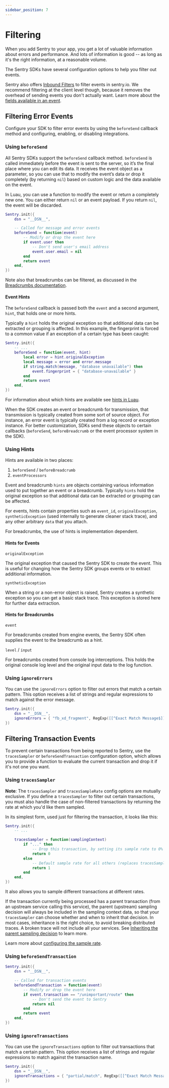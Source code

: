 ```yaml
---
sidebar_position: 7
---
```


# Filtering

When you add Sentry to your app, you get a lot of valuable information about errors and performance. And lots of
information is good -- as long as it's the right information, at a reasonable volume.

The Sentry SDKs have several configuration options to help you filter out events.

Sentry also offers [Inbound Filters](https://docs.sentry.io/product/data-management-settings/filtering/) to filter
events in sentry.io. We recommend filtering at the client level though, because it removes the overhead of sending
events you don't actually want. Learn more about the
[fields available in an event](https://develop.sentry.dev/sdk/event-payloads/).

## Filtering Error Events

Configure your SDK to filter error events by using the `beforeSend` callback method and configuring, enabling, or
disabling integrations.

### Using `beforeSend`

All Sentry SDKs support the `beforeSend` callback method. `beforeSend` is called immediately before the event is sent to
the server, so it’s the final place where you can edit its data. It receives the event object as a parameter, so you can
use that to modify the event’s data or drop it completely (by returning `nil`) based on custom logic and the data
available on the event.

In Luau, you can use a function to modify the event or return a completely new one. You can either return `nil` or an
event payload. If you return `nil`, the event will be discarded.

```lua
Sentry.init({
    dsn = "__DSN__",

    -- Called for message and error events
    beforeSend = function(event)
        -- Modify or drop the event here
        if event.user then
            -- Don't send user's email address
            event.user.email = nil
        end
        return event
    end,
})
```

Note also that breadcrumbs can be filtered, as discussed in the
[Breadcrumbs documentation](https://docs.sentry.io/product/error-monitoring/breadcrumbs/).

#### Event Hints

The `beforeSend` callback is passed both the `event` and a second argument, `hint`, that holds one or more hints.

Typically a `hint` holds the original exception so that additional data can be extracted or grouping is affected. In
this example, the fingerprint is forced to a common value if an exception of a certain type has been caught:

```lua
Sentry.init({
    -- ...
    beforeSend = function(event, hint)
        local error = hint.originalException
        local message = error and error.message
        if string.match(message, "database unavailable") then
            event.fingerprint = { "database-unavailable" }
        end
        return event
    end,
})
```

For information about which hints are available see [hints in Luau](/docs/configuration/filtering#using-hints).

When the SDK creates an event or breadcrumb for transmission, that transmission is typically created from some sort of
source object. For instance, an error event is typically created from a log record or exception instance. For better
customization, SDKs send these objects to certain callbacks (`beforeSend`, `beforeBreadcrumb` or the event processor
system in the SDK).

### Using Hints

Hints are available in two places:

1. `beforeSend` / `beforeBreadcrumb`
2. `eventProcessors`

Event and breadcrumb `hints` are objects containing various information used to put together an event or a breadcrumb.
Typically `hints` hold the original exception so that additional data can be extracted or grouping can be affected.

For events, hints contain properties such as `event_id`, `originalException`, `syntheticException` (used internally to
generate cleaner stack trace), and any other arbitrary `data` that you attach.

For breadcrumbs, the use of hints is implementation dependent.

#### Hints for Events

`originalException`

The original exception that caused the Sentry SDK to create the event. This is useful for changing how the Sentry SDK
groups events or to extract additional information.

`syntheticException`

When a string or a non-error object is raised, Sentry creates a synthetic exception so you can get a basic stack trace.
This exception is stored here for further data extraction.

#### Hints for Breadcrumbs

`event`

For breadcrumbs created from engine events, the Sentry SDK often supplies the event to the breadcrumb as a hint.

`level` / `input`

For breadcrumbs created from console log interceptions. This holds the original console log level and the original input
data to the log function.

### Using `ignoreErrors`

You can use the `ignoreErrors` option to filter out errors that match a certain pattern. This option receives a list of
strings and regular expressions to match against the error message.

```lua
Sentry.init({
    dsn = "__DSN__",
    ignoreErrors = { "fb_xd_fragment", RegExp([[^Exact Match Message$]]) },
})
```

## Filtering Transaction Events

To prevent certain transactions from being reported to Sentry, use the `tracesSampler` or `beforeSendTransaction`
configuration option, which allows you to provide a function to evaluate the current transaction and drop it if it's not
one you want.

### Using `tracesSampler`

**Note**: The `tracesSampler` and `tracesSampleRate` config options are mutually exclusive. If you define a
`tracesSampler` to filter out certain transactions, you must also handle the case of non-filtered transactions by
returning the rate at which you'd like them sampled.

In its simplest form, used just for filtering the transaction, it looks like this:

```lua
Sentry.init({
    -- ...

    tracesSampler = function(samplingContext)
        if "..." then
            -- Drop this transaction, by setting its sample rate to 0%
            return 0
        else
            -- Default sample rate for all others (replaces tracesSampleRate)
            return 1
        end
    end,
})
```

It also allows you to sample different transactions at different rates.

If the transaction currently being processed has a parent transaction (from an upstream service calling this service),
the parent (upstream) sampling decision will always be included in the sampling context data, so that your
`tracesSampler` can choose whether and when to inherit that decision. In most cases, inheritance is the right choice, to
avoid breaking distributed traces. A broken trace will not include all your services. See
[Inheriting the parent sampling decision](/docs/configuration/sampling#inheritance) to learn more.

Learn more about [configuring the sample rate](/docs/configuration/sampling).

### Using `beforeSendTransaction`

```lua
Sentry.init({
    dsn = "__DSN__",

    -- Called for transaction events
    beforeSendTransaction = function(event)
        -- Modify or drop the event here
        if event.transaction == "/unimportant/route" then
            -- Don't send the event to Sentry
            return nil
        end
        return event
    end,
})
```

### Using `ignoreTransactions`

You can use the `ignoreTransactions` option to filter out transactions that match a certain pattern. This option
receives a list of strings and regular expressions to match against the transaction name.

```lua
Sentry.init({
    dsn = "__DSN__",
    ignoreTransactions = { "partial/match", RegExp([[^Exact Match Message$]]) },
})
```
